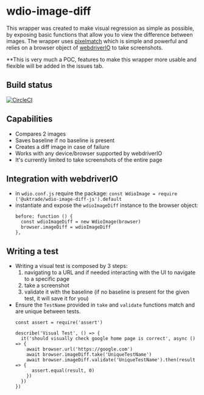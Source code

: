 # wdio-image-diff

This wrapper was created to make visual regression as simple as possible, by exposing basic functions that allow you to view the difference between images.
The wrapper uses [pixelmatch](https://github.com/mapbox/pixelmatch) which is simple and powerful and relies on a browser object of [webdriverIO](https://github.com/webdriverio) to take screenshots.

**This is very much a POC, features to make this wrapper more usable and flexible will be added in the issues tab.

## Build status

[![CircleCI](https://circleci.com/gh/uktrade/wdio-image-diff/tree/master.svg?style=svg)](https://circleci.com/gh/uktrade/wdio-image-diff/tree/master)

## Capabilities
- Compares 2 images
- Saves baseline if no baseline is present
- Creates a diff image in case of failure
- Works with any device/browser supported by webdriverIO
- It's currently limited to take screenshots of the entire page

## Integration with webdriverIO
- in `wdio.conf.js` require the package: `const WdioImage = require ('@uktrade/wdio-image-diff-js').default`
- instantiate and expose the `wdioImageDiff` instance to the browser object:
  ```
  before: function () {
    const wdioImageDiff = new WdioImage(browser)
    browser.imageDiff = wdioImageDiff
  },
  ```

## Writing a test
- Writing a visual test is composed by 3 steps:
  1) navigating to a URL and if needed interacting with the UI to navigate to a specific page
  2) take a screenshot
  3) validate it with the baseline (if no baseline is present for the given test, it will save it for you)
- Ensure the `TestName` provided in `take` and `validate` functions match and are unique between tests.
  ```
  const assert = require('assert')

  describe('Visual Test', () => {
    it('should visually check google home page is correct', async () => {
      await browser.url('https://google.com')
      await browser.imageDiff.take('UniqueTestName')
      await browser.imageDiff.validate('UniqueTestName').then(result => {
        assert.equal(result, 0)
      })
    })
  })
  ```
